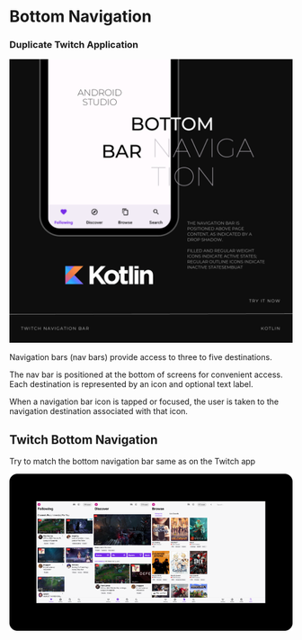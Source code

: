 <h1>Bottom Navigation</h1>
<h3>Duplicate Twitch Application</h3>

![alt text](https://github.com/nadqz/Android/blob/main/Bottom%20Navigation/Example/Picture.png?raw=true)

<p>Navigation bars (nav bars) provide access to three to five destinations.</p>

<p>The nav bar is positioned at the bottom of screens for convenient access. Each destination is represented by an icon and optional text label.</p>

<p>When a navigation bar icon is tapped or focused, the user is taken to the navigation destination associated with that icon.</p>

<h2>Twitch Bottom Navigation</h2>
<p>Try to match the bottom navigation bar same as on the Twitch app</p>

![alt text](https://github.com/nadqz/Android/blob/main/Bottom%20Navigation/Example/Picture3.png?raw=true)

